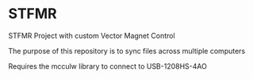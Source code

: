 # STFMR
STFMR Project with custom Vector Magnet Control

The purpose of this repository is to sync files across multiple computers

Requires the mcculw library to connect to USB-1208HS-4AO
